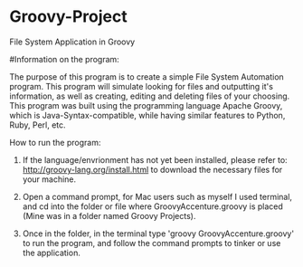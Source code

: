 # Groovy-Project
File System Application in Groovy 

#Information on the program:

The purpose of this program is to create a simple File System Automation program.
This program will simulate looking for files and outputting it's information,
as well as creating, editing and deleting files of your choosing. This program
was built using the programming language Apache Groovy, which is Java-Syntax-compatible, while having similar features to Python, Ruby, Perl, etc. 


How to run the program:

1. If the language/envrionment has not yet been installed, please refer to:
http://groovy-lang.org/install.html to download the necessary files for your machine.

2. Open a command prompt, for Mac users such as myself I used terminal, and cd into the folder or file where GroovyAccenture.groovy is placed (Mine was in a folder named Groovy Projects).

3. Once in the folder, in the terminal type 'groovy GroovyAccenture.groovy' to run the program, and follow the command prompts to tinker or use the application.
